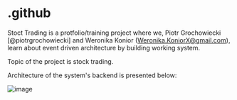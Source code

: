 # .github

Stoct Trading is a protfolio/training project where we, Piotr Grochowiecki [@piotrgrochowiecki] and Weronika Konior (Weronika.KoniorX@gmail.com), learn about event driven architecture by building working system. 

Topic of the project is stock trading.

Architecture of the system's backend is presented below: 

![image](https://github.com/Stock-Trading/.github/assets/42697061/24e4e347-deea-41b8-9ea9-9ec47241398b)
